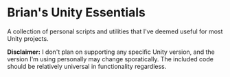 # Brian's Unity Essentials
A collection of personal scripts and utilities that I've deemed useful for most Unity projects.

**Disclaimer:** I don't plan on supporting any specific Unity version, and the version I'm using personally may change sporatically. The included code should be relatively universal in functionality regardless.
